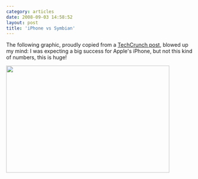 ```yaml
---
category: articles
date: 2008-09-03 14:58:52
layout: post
title: 'iPhone vs Symbian'
---
```


<p>The following graphic, proudly copied from a <a href="http://www.techcrunch.com/2008/09/03/can-the-iphone-beat-symbian-os/">TechCrunch post</a>, blowed up my mind: I was expecting a big success for Apple's iPhone, but not this kind of numbers, this is huge!</p>

<p><a href="http://www.techcrunch.com/2008/09/03/can-the-iphone-beat-symbian-os/"><img width="440" height="290" src="https://cdn.joaobordalo.com/images/static/blog/iphone-v-symbian-real.png"></a></p>
